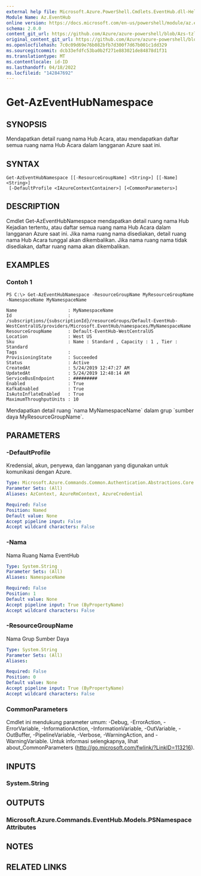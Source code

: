 ```yaml
---
external help file: Microsoft.Azure.PowerShell.Cmdlets.EventHub.dll-Help.xml
Module Name: Az.EventHub
online version: https://docs.microsoft.com/en-us/powershell/module/az.eventhub/get-azeventhubnamespace
schema: 2.0.0
content_git_url: https://github.com/Azure/azure-powershell/blob/Azs-tzl/src/EventHub/EventHub/help/Get-AzEventHubNamespace.md
original_content_git_url: https://github.com/Azure/azure-powershell/blob/Azs-tzl/src/EventHub/EventHub/help/Get-AzEventHubNamespace.md
ms.openlocfilehash: 7c0c09d69e76b082bfb7d300f7d67b001c1dd329
ms.sourcegitcommit: dcb33efdfc53ba0b2f271e883021de84878d1f31
ms.translationtype: MT
ms.contentlocale: id-ID
ms.lasthandoff: 04/18/2022
ms.locfileid: "142847692"
---
```

# Get-AzEventHubNamespace

## SYNOPSIS
Mendapatkan detail ruang nama Hub Acara, atau mendapatkan daftar semua ruang nama Hub Acara dalam langganan Azure saat ini.

## SYNTAX

```
Get-AzEventHubNamespace [[-ResourceGroupName] <String>] [[-Name] <String>]
 [-DefaultProfile <IAzureContextContainer>] [<CommonParameters>]
```

## DESCRIPTION
Cmdlet Get-AzEventHubNamespace mendapatkan detail ruang nama Hub Kejadian tertentu, atau daftar semua ruang nama Hub Acara dalam langganan Azure saat ini.
Jika nama ruang nama disediakan, detail ruang nama Hub Acara tunggal akan dikembalikan.
Jika nama ruang nama tidak disediakan, daftar ruang nama akan dikembalikan.

## EXAMPLES

### Contoh 1
```
PS C:\> Get-AzEventHubNamespace -ResourceGroupName MyResourceGroupName -NamespaceName MyNamespaceName

Name                   : MyNamespaceName
Id                     : /subscriptions/{subscriptionId}/resourceGroups/Default-EventHub-WestCentralUS/providers/Microsoft.EventHub/namespaces/MyNamespaceName
ResourceGroupName      : Default-EventHub-WestCentralUS
Location               : West US
Sku                    : Name : Standard , Capacity : 1 , Tier : Standard
Tags                   :
ProvisioningState      : Succeeded
Status                 : Active
CreatedAt              : 5/24/2019 12:47:27 AM
UpdatedAt              : 5/24/2019 12:48:14 AM
ServiceBusEndpoint     : #########
Enabled                : True
KafkaEnabled           : True
IsAutoInflateEnabled   : True
MaximumThroughputUnits : 10
```

Mendapatkan detail ruang \`nama MyNamespaceName\` dalam grup \`sumber daya MyResourceGroupName\`.

## PARAMETERS

### -DefaultProfile
Kredensial, akun, penyewa, dan langganan yang digunakan untuk komunikasi dengan Azure.

```yaml
Type: Microsoft.Azure.Commands.Common.Authentication.Abstractions.Core.IAzureContextContainer
Parameter Sets: (All)
Aliases: AzContext, AzureRmContext, AzureCredential

Required: False
Position: Named
Default value: None
Accept pipeline input: False
Accept wildcard characters: False
```

### -Nama
Nama Ruang Nama EventHub

```yaml
Type: System.String
Parameter Sets: (All)
Aliases: NamespaceName

Required: False
Position: 1
Default value: None
Accept pipeline input: True (ByPropertyName)
Accept wildcard characters: False
```

### -ResourceGroupName
Nama Grup Sumber Daya

```yaml
Type: System.String
Parameter Sets: (All)
Aliases:

Required: False
Position: 0
Default value: None
Accept pipeline input: True (ByPropertyName)
Accept wildcard characters: False
```

### CommonParameters
Cmdlet ini mendukung parameter umum: -Debug, -ErrorAction, -ErrorVariable, -InformationAction, -InformationVariable, -OutVariable, -OutBuffer, -PipelineVariable, -Verbose, -WarningAction, and -WarningVariable. Untuk informasi selengkapnya, lihat about_CommonParameters (http://go.microsoft.com/fwlink/?LinkID=113216).

## INPUTS

### System.String

## OUTPUTS

### Microsoft.Azure.Commands.EventHub.Models.PSNamespaceAttributes

## NOTES

## RELATED LINKS
